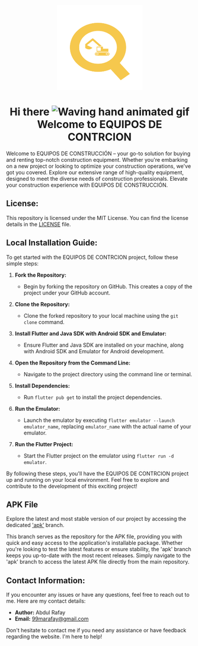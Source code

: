 <p align="center">
    <a herf="https://future-insight.blog/">
    <img src="assets/images/logo_1.png" alt="Future Insight"  width="230px" height="230px">
    </a>
  <br>
</p>

<h1 align="center">
    Hi there
    <img src="https://raw.githubusercontent.com/nixin72/nixin72/master/wave.gif" 
         alt="Waving hand animated gif"
         height="35"
         width="35" />
     Welcome to EQUIPOS DE CONTRCION
</h1>

<p>
Welcome to EQUIPOS DE CONSTRUCCIÓN – your go-to solution for buying and renting top-notch construction equipment. Whether you're embarking on a new project or looking to optimize your construction operations, we've got you covered. Explore our extensive range of high-quality equipment, designed to meet the diverse needs of construction professionals. Elevate your construction experience with EQUIPOS DE CONSTRUCCIÓN.
</p>

<h2>License:</h2>
<p>This repository is licensed under the MIT License. You can find the license details in the <a href="/LICENSE">LICENSE</a> file.</p>

<h2>Local Installation Guide:</h2>

To get started with the EQUIPOS DE CONTRCION project, follow these simple steps:

1. **Fork the Repository:**

   - Begin by forking the repository on GitHub. This creates a copy of the project under your GitHub account.

2. **Clone the Repository:**

   - Clone the forked repository to your local machine using the `git clone` command.

3. **Install Flutter and Java SDK with Android SDK and Emulator:**

   - Ensure Flutter and Java SDK are installed on your machine, along with Android SDK and Emulator for Android development.

4. **Open the Repository from the Command Line:**

   - Navigate to the project directory using the command line or terminal.

5. **Install Dependencies:**

   - Run `flutter pub get` to install the project dependencies.

6. **Run the Emulator:**

   - Launch the emulator by executing `flutter emulator --launch emulator_name`, replacing `emulator_name` with the actual name of your emulator.

7. **Run the Flutter Project:**
   - Start the Flutter project on the emulator using `flutter run -d emulator`.

By following these steps, you'll have the EQUIPOS DE CONTRCION project up and running on your local environment. Feel free to explore and contribute to the development of this exciting project!

## APK File

Explore the latest and most stable version of our project by accessing the dedicated ['apk'](https://github.com/rafay99-epic/EQUIPOS-DE-CONTRCION/tree/apk) branch.

This branch serves as the repository for the APK file, providing you with quick and easy access to the application's installable package. Whether you're looking to test the latest features or ensure stability, the 'apk' branch keeps you up-to-date with the most recent releases. Simply navigate to the 'apk' branch to access the latest APK file directly from the main repository.

<h2>Contact Information:</h2>
<p>If you encounter any issues or have any questions, feel free to reach out to me. Here are my contact details:</p>
<ul>
  <li><strong>Author:</strong> Abdul Rafay</li>
  <li><strong>Email:</strong> <a href="mailto:99marafay@gmail.com">99marafay@gmail.com</a></li>
</ul>
<p>Don't hesitate to contact me if you need any assistance or have feedback regarding the website. I'm here to help!</p>
